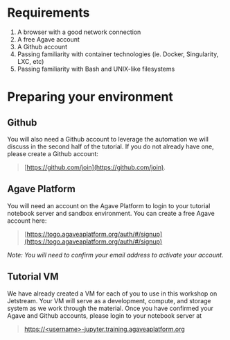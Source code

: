 # Requirements

1. A browser with a good network connection
1. A free Agave account
2. A Github account
3. Passing familiarity with container technologies (ie. Docker, Singularity, LXC, etc)
4. Passing familiarity with Bash and UNIX-like filesystems

# Preparing your environment
## Github
You will also need a Github account to leverage the automation we will discuss
in the second half of the tutorial. If you do not already have one, please
create a Github account:  

> [https://github.com/join](https://github.com/join).

## Agave Platform
You will need an account on the Agave Platform to login to your tutorial notebook server and sandbox environment. You can create a free Agave account here:

> [https://togo.agaveaplatform.org/auth/#/signup](https://togo.agaveaplatform.org/auth/#/signup)

*Note: You will need to confirm your email address to activate your account.*

## Tutorial VM
We have already created a VM for each of you to use in this workshop on Jetstream. Your VM will serve as a development, compute, and storage system as we work through the material. Once you have confirmed your Agave and Github accounts, please login to your notebook server at

> [https://&lt;username&gt;-jupyter.training.agaveaplatform.org](https://<username>-jupyter.training.agaveaplatform.org)  
